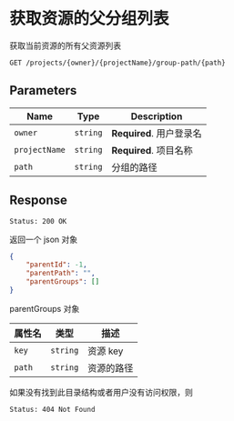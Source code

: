 # 获取资源的父分组列表

获取当前资源的所有父资源列表

```text
GET /projects/{owner}/{projectName}/group-path/{path}
```

## Parameters

| Name          | Type     | Description              |
| ------------- | -------- | ------------------------ |
| `owner`       | `string` | **Required**. 用户登录名 |
| `projectName` | `string` | **Required**. 项目名称   |
| `path`        | `string` | 分组的路径               |

## Response

```text
Status: 200 OK
```

返回一个 json 对象

```json
{
    "parentId": -1,
    "parentPath": "",
    "parentGroups": []
}
```

parentGroups 对象

| 属性名 | 类型     | 描述       |
| ------ | -------- | ---------- |
| `key`  | `string` | 资源 key   |
| `path` | `string` | 资源的路径 |

如果没有找到此目录结构或者用户没有访问权限，则

```text
Status: 404 Not Found
```
